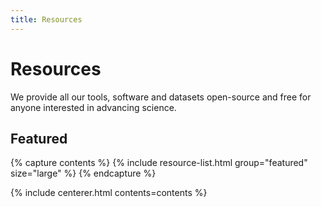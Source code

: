 ```yaml
---
title: Resources
---
```


# <i class="fas fa-tools"></i>Resources
We provide all our tools, software and datasets open-source and free for anyone interested in advancing science. 

<!-- section break -->

## Featured

{% capture contents %}
{% include resource-list.html group="featured" size="large" %}
{% endcapture %}

{% include centerer.html contents=contents %}

<!-- section break -->
